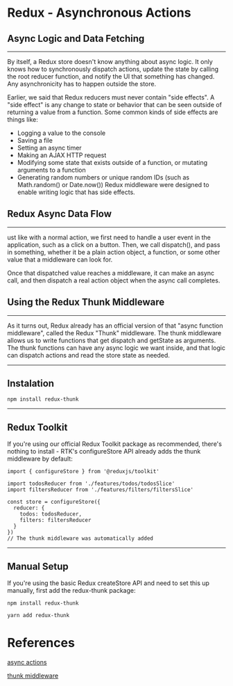 # Redux - Asynchronous Actions

## Async Logic and Data Fetching
---
By itself, a Redux store doesn't know anything about async logic. It only knows how to synchronously dispatch actions, update the state by calling the root reducer function, and notify the UI that something has changed. Any asynchronicity has to happen outside the store.

Earlier, we said that Redux reducers must never contain "side effects". A "side effect" is any change to state or behavior that can be seen outside of returning a value from a function. Some common kinds of side effects are things like:
  * Logging a value to the console
  * Saving a file
  * Setting an async timer
  * Making an AJAX HTTP request
  * Modifying some state that exists outside of a function, or mutating arguments to a function
  * Generating random numbers or unique random IDs (such as Math.random() or Date.now())
Redux middleware were designed to enable writing logic that has side effects.

## Redux Async Data Flow
---
ust like with a normal action, we first need to handle a user event in the application, such as a click on a button. Then, we call dispatch(), and pass in something, whether it be a plain action object, a function, or some other value that a middleware can look for.

Once that dispatched value reaches a middleware, it can make an async call, and then dispatch a real action object when the async call completes.


## Using the Redux Thunk Middleware
---
As it turns out, Redux already has an official version of that "async function middleware", called the Redux "Thunk" middleware. The thunk middleware allows us to write functions that get dispatch and getState as arguments. The thunk functions can have any async logic we want inside, and that logic can dispatch actions and read the store state as needed.

---
## Instalation
```
npm install redux-thunk
```

---
## Redux Toolkit
If you're using our official Redux Toolkit package as recommended, there's nothing to install - RTK's configureStore API already adds the thunk middleware by default:
```
import { configureStore } from '@reduxjs/toolkit'

import todosReducer from './features/todos/todosSlice'
import filtersReducer from './features/filters/filtersSlice'

const store = configureStore({
  reducer: {
    todos: todosReducer,
    filters: filtersReducer
  }
})
// The thunk middleware was automatically added
```
---
## Manual Setup
If you're using the basic Redux createStore API and need to set this up manually, first add the redux-thunk package:
```
npm install redux-thunk

yarn add redux-thunk
```
# References
[async actions](https://redux.js.org/tutorials/fundamentals/part-6-async-logic)

[thunk middleware](https://github.com/reduxjs/redux-thunk)

